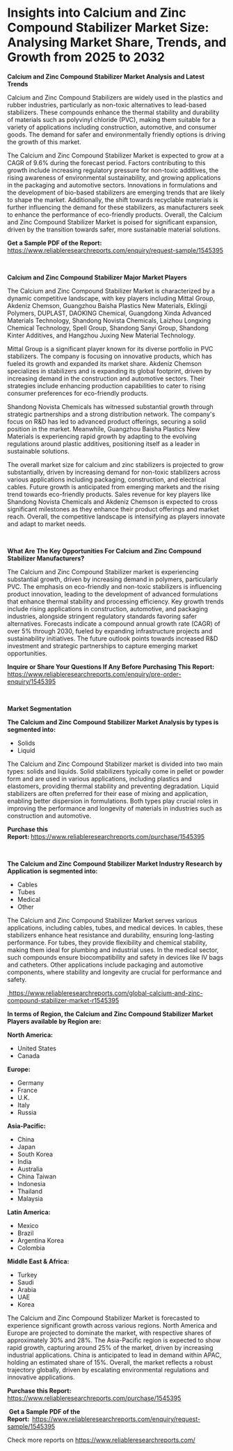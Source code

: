<p><h1>Insights into Calcium and Zinc Compound Stabilizer Market Size: Analysing Market Share, Trends, and Growth from 2025 to 2032</h1></p><p><strong>Calcium and Zinc Compound Stabilizer Market Analysis and Latest Trends</strong></p>
<p><p>Calcium and Zinc Compound Stabilizers are widely used in the plastics and rubber industries, particularly as non-toxic alternatives to lead-based stabilizers. These compounds enhance the thermal stability and durability of materials such as polyvinyl chloride (PVC), making them suitable for a variety of applications including construction, automotive, and consumer goods. The demand for safer and environmentally friendly options is driving the growth of this market.</p><p>The Calcium and Zinc Compound Stabilizer Market is expected to grow at a CAGR of 9.6% during the forecast period. Factors contributing to this growth include increasing regulatory pressure for non-toxic additives, the rising awareness of environmental sustainability, and growing applications in the packaging and automotive sectors. Innovations in formulations and the development of bio-based stabilizers are emerging trends that are likely to shape the market. Additionally, the shift towards recyclable materials is further influencing the demand for these stabilizers, as manufacturers seek to enhance the performance of eco-friendly products. Overall, the Calcium and Zinc Compound Stabilizer Market is poised for significant expansion, driven by the transition towards safer, more sustainable material solutions.</p></p>
<p><strong>Get a Sample PDF of the Report:&nbsp;</strong> <a href="https://www.reliableresearchreports.com/enquiry/request-sample/1545395?utm_campaign=2139&utm_medium=2&utm_source=Github&utm_content=ia&utm_term=02022025&utm_id=calcium-and-zinc-compound-stabilizer">https://www.reliableresearchreports.com/enquiry/request-sample/1545395</a></p>
<p>&nbsp;</p>
<p><strong>Calcium and Zinc Compound Stabilizer Major Market Players</strong></p>
<p><p>The Calcium and Zinc Compound Stabilizer Market is characterized by a dynamic competitive landscape, with key players including Mittal Group, Akdeniz Chemson, Guangzhou Baisha Plastics New Materials, Eklingji Polymers, DUPLAST, DAOKING Chemical, Guangdong Xinda Advanced Materials Technology, Shandong Novista Chemicals, Laizhou Longxing Chemical Technology, Spell Group, Shandong Sanyi Group, Shandong Kinter Additives, and Hangzhou Juxing New Material Technology. </p><p>Mittal Group is a significant player known for its diverse portfolio in PVC stabilizers. The company is focusing on innovative products, which has fueled its growth and expanded its market share. Akdeniz Chemson specializes in stabilizers and is expanding its global footprint, driven by increasing demand in the construction and automotive sectors. Their strategies include enhancing production capabilities to cater to rising consumer preferences for eco-friendly products.</p><p>Shandong Novista Chemicals has witnessed substantial growth through strategic partnerships and a strong distribution network. The company's focus on R&D has led to advanced product offerings, securing a solid position in the market. Meanwhile, Guangzhou Baisha Plastics New Materials is experiencing rapid growth by adapting to the evolving regulations around plastic additives, positioning itself as a leader in sustainable solutions.</p><p>The overall market size for calcium and zinc stabilizers is projected to grow substantially, driven by increasing demand for non-toxic stabilizers across various applications including packaging, construction, and electrical cables. Future growth is anticipated from emerging markets and the rising trend towards eco-friendly products. Sales revenue for key players like Shandong Novista Chemicals and Akdeniz Chemson is expected to cross significant milestones as they enhance their product offerings and market reach. Overall, the competitive landscape is intensifying as players innovate and adapt to market needs.</p></p>
<p>&nbsp;</p>
<p><strong>What Are The Key Opportunities For Calcium and Zinc Compound Stabilizer Manufacturers?</strong></p>
<p><p>The Calcium and Zinc Compound Stabilizer market is experiencing substantial growth, driven by increasing demand in polymers, particularly PVC. The emphasis on eco-friendly and non-toxic stabilizers is influencing product innovation, leading to the development of advanced formulations that enhance thermal stability and processing efficiency. Key growth trends include rising applications in construction, automotive, and packaging industries, alongside stringent regulatory standards favoring safer alternatives. Forecasts indicate a compound annual growth rate (CAGR) of over 5% through 2030, fueled by expanding infrastructure projects and sustainability initiatives. The future outlook points towards increased R&D investment and strategic partnerships to capture emerging market opportunities.</p></p>
<p><strong>Inquire or Share Your Questions If Any Before Purchasing This Report:</strong> <a href="https://www.reliableresearchreports.com/enquiry/pre-order-enquiry/1545395?utm_campaign=2139&utm_medium=2&utm_source=Github&utm_content=ia&utm_term=02022025&utm_id=calcium-and-zinc-compound-stabilizer">https://www.reliableresearchreports.com/enquiry/pre-order-enquiry/1545395</a></p>
<p>&nbsp;</p>
<p><strong>Market Segmentation</strong></p>
<p><strong>The Calcium and Zinc Compound Stabilizer Market Analysis by types is segmented into:</strong></p>
<p><ul><li>Solids</li><li>Liquid</li></ul></p>
<p><p>The Calcium and Zinc Compound Stabilizer market is divided into two main types: solids and liquids. Solid stabilizers typically come in pellet or powder form and are used in various applications, including plastics and elastomers, providing thermal stability and preventing degradation. Liquid stabilizers are often preferred for their ease of mixing and application, enabling better dispersion in formulations. Both types play crucial roles in improving the performance and longevity of materials in industries such as construction and automotive.</p></p>
<p><strong>Purchase this Report:&nbsp;</strong><a href="https://www.reliableresearchreports.com/purchase/1545395?utm_campaign=2139&utm_medium=2&utm_source=Github&utm_content=ia&utm_term=02022025&utm_id=calcium-and-zinc-compound-stabilizer">https://www.reliableresearchreports.com/purchase/1545395</a></p>
<p>&nbsp;</p>
<p><strong>The Calcium and Zinc Compound Stabilizer Market Industry Research by Application is segmented into:</strong></p>
<p><ul><li>Cables</li><li>Tubes</li><li>Medical</li><li>Other</li></ul></p>
<p><p>The Calcium and Zinc Compound Stabilizer Market serves various applications, including cables, tubes, and medical devices. In cables, these stabilizers enhance heat resistance and durability, ensuring long-lasting performance. For tubes, they provide flexibility and chemical stability, making them ideal for plumbing and industrial uses. In the medical sector, such compounds ensure biocompatibility and safety in devices like IV bags and catheters. Other applications include packaging and automotive components, where stability and longevity are crucial for performance and safety.</p></p>
<p><a href="https://www.reliableresearchreports.com/global-calcium-and-zinc-compound-stabilizer-market-r1545395?utm_campaign=2139&utm_medium=2&utm_source=Github&utm_content=ia&utm_term=02022025&utm_id=calcium-and-zinc-compound-stabilizer">&nbsp;https://www.reliableresearchreports.com/global-calcium-and-zinc-compound-stabilizer-market-r1545395</a></p>
<p><strong>In terms of Region, the Calcium and Zinc Compound Stabilizer Market Players available by Region are:</strong></p>
<p>
    <p> <strong> North America: </strong>
        <ul>
            <li>United States</li>
            <li>Canada</li>
        </ul>
        </p> 
    <p> <strong> Europe: </strong>
        <ul>
            <li>Germany</li>
            <li>France</li>
            <li>U.K.</li>
            <li>Italy</li>
            <li>Russia</li>
        </ul>
        </p> 
    <p> <strong> Asia-Pacific: </strong>
        <ul>
            <li>China</li>
            <li>Japan</li>
            <li>South Korea</li>
            <li>India</li>
            <li>Australia</li>
            <li>China Taiwan</li>
            <li>Indonesia</li>
            <li>Thailand</li>
            <li>Malaysia</li>
        </ul>
        </p> 
    <p> <strong> Latin America: </strong>
        <ul>
            <li>Mexico</li>
            <li>Brazil</li>
            <li>Argentina Korea</li>
            <li>Colombia</li>
        </ul>
        </p> 
    <p> <strong> Middle East & Africa: </strong>
        <ul>
            <li>Turkey</li>
            <li>Saudi</li>
            <li>Arabia</li>
            <li>UAE</li>
            <li>Korea</li>
        </ul>
    </p>
    </p>
<p><p>The Calcium and Zinc Compound Stabilizer Market is forecasted to experience significant growth across various regions. North America and Europe are projected to dominate the market, with respective shares of approximately 30% and 28%. The Asia-Pacific region is expected to show rapid growth, capturing around 25% of the market, driven by increasing industrial applications. China is anticipated to lead in demand within APAC, holding an estimated share of 15%. Overall, the market reflects a robust trajectory globally, driven by escalating environmental regulations and innovative applications.</p></p>
<p><strong>Purchase this Report: </strong><a href="https://www.reliableresearchreports.com/purchase/1545395?utm_campaign=2139&utm_medium=2&utm_source=Github&utm_content=ia&utm_term=02022025&utm_id=calcium-and-zinc-compound-stabilizer">https://www.reliableresearchreports.com/purchase/1545395</a></p>
<p>&nbsp;<strong>Get a Sample PDF of the Report:&nbsp;&nbsp;</strong><a href="https://www.reliableresearchreports.com/enquiry/request-sample/1545395?utm_campaign=2139&utm_medium=2&utm_source=Github&utm_content=ia&utm_term=02022025&utm_id=calcium-and-zinc-compound-stabilizer">https://www.reliableresearchreports.com/enquiry/request-sample/1545395</a></p>
<p><strong></strong></p>
<p>Check more reports on <a href="https://www.reliableresearchreports.com/?utm_campaign=2139&utm_medium=2&utm_source=Github&utm_content=ia&utm_term=02022025&utm_id=calcium-and-zinc-compound-stabilizer">https://www.reliableresearchreports.com/</a></p>
